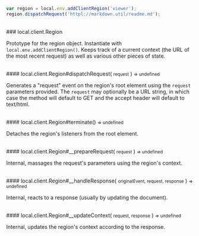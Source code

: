```javascript
var region = local.env.addClientRegion('viewer');
region.dispatchRequest('httpl://markdown.util/readme.md');
```

<br />
### local.client.Region

Prototype for the region object. Instantiate with `local.env.addClientRegion()`. Keeps track of a current context (the URL of the most recent request) as well as various other pieces of state.

<br/>
#### local.client.Region#dispatchRequest( <small>request</small> ) <small>=> undefined</small>

Generates a "request" event on the region's root element using the `request` parameters provided. The `request` may optionally be a URL string, in which case the method will default to GET and the accept header will default to text/html.

<br/>
#### local.client.Region#terminate() <small>=> undefined</small>

Detaches the region's listeners from the root element.

<br/>
#### local.client.Region#__prepareRequest( <small>request</small> ) <small>=> undefined</small>

Internal, massages the request's parameters using the region's context.

<br/>
#### local.client.Region#__handleResponse( <small>originalEvent, request, response</small> ) <small>=> undefined</small>

Internal, reacts to a response (usually by updating the document).

<br/>
#### local.client.Region#__updateContext( <small>request, response</small> ) <small>=> undefined</small>

Internal, updates the region's context according to the response.